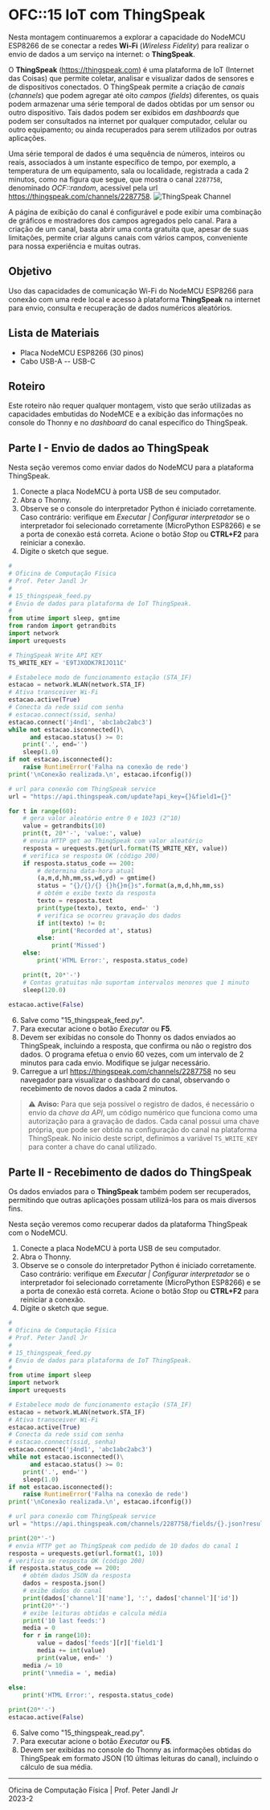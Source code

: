 # OFC::15 IoT com ThingSpeak 

Nesta montagem continuaremos a explorar a capacidade do NodeMCU ESP8266 de se conectar a redes **Wi-Fi** (*Wireless Fidelity*) para realizar o envio de dados a um serviço na internet: o **ThingSpeak**. 

O **ThingSpeak** (https://thingspeak.com) é uma plataforma de IoT (Internet das Coisas) que permite coletar, analisar e visualizar dados de sensores e de dispositivos conectados. O ThingSpeak permite a criação de *canais* (*channels*) que podem agregar até oito *campos* (*fields*) diferentes, os quais podem armazenar uma série temporal de dados obtidas por um sensor ou outro dispositivo. Tais dados podem ser exibidos em *dashboards* que podem ser consultados na internet por qualquer computador, celular ou outro equipamento; ou ainda recuperados para serem utilizados por outras aplicações.

Uma série temporal de dados é uma sequência de números, inteiros ou reais, associados à um instante específico de tempo, por exemplo, a temperatura de um equipamento, sala ou localidade, registrada a cada 2 minutos, como na figura que segue, que mostra o canal `2287758`, denominado *OCF::random*, acessível pela url https://thingspeak.com/channels/2287758. 
![ThingSpeak Channel](https://github.com/pjandl/ocf/blob/main/T-2023-2/figuras/15_thingspeak_channel.png)

A página de exibição do canal é configurável e pode exibir uma combinação de gráficos e mostradores dos campos agregados pelo canal. Para a criação de um canal, basta abrir uma conta gratuita que, apesar de suas limitações, permite criar alguns canais com vários campos, conveniente para nossa experiência e muitas outras.


## Objetivo

Uso das capacidades de comunicação Wi-Fi do NodeMCU ESP8266 para conexão com uma rede local e acesso à plataforma **ThingSpeak** na internet para envio, consulta e recuperação de dados numéricos aleatórios.

## Lista de Materiais

* Placa NodeMCU ESP8266 (30 pinos)
* Cabo USB-A -- USB-C

## Roteiro

Este roteiro não requer qualquer montagem, visto que serão utilizadas as capacidades embutidas do NodeMCE e a exibição das informações no console do Thonny e no *dashboard* do canal específico do ThingSpeak. 

## Parte I - Envio de dados ao ThingSpeak

Nesta seção veremos como enviar dados do NodeMCU para a plataforma ThingSpeak.

1. Conecte a placa NodeMCU à porta USB de seu computador.
2. Abra o Thonny.
3. Observe se o console do interpretador Python é iniciado corretamente. Caso contrário: verifique em *Executar | Configurar interpretador* se o interpretador foi selecionado corretamente (MicroPython ESP8266) e se a porta de conexão está correta. Acione o botão *Stop* ou **CTRL+F2** para reiniciar a conexão.
4. Digite o sketch que segue.

```python
#
# Oficina de Computação Física
# Prof. Peter Jandl Jr
#
# 15_thingspeak_feed.py
# Envio de dados para plataforma de IoT ThingSpeak.
#
from utime import sleep, gmtime
from random import getrandbits
import network
import urequests

# ThingSpeak Write API KEY
TS_WRITE_KEY = 'E9TJXODK7RIJO11C'

# Estabelece modo de funcionamento estação (STA_IF)
estacao = network.WLAN(network.STA_IF)
# Ativa transceiver Wi-Fi
estacao.active(True)
# Conecta da rede ssid com senha
# estacao.connect(ssid, senha)
estacao.connect('j4nd1', 'abc1abc2abc3')
while not estacao.isconnected()\
      and estacao.status() >= 0:
    print('.', end='')
    sleep(1.0)
if not estacao.isconnected():
    raise RuntimeError('Falha na conexão de rede')   
print('\nConexão realizada.\n', estacao.ifconfig())

# url para conexão com ThingSpeak service
url = "https://api.thingspeak.com/update?api_key={}&field1={}"

for t in range(60):
    # gera valor aleatório entre 0 e 1023 (2^10)
    value = getrandbits(10)
    print(t, 20*'-', 'value:', value)
    # envia HTTP get ao ThingSpeak com valor aleatório
    resposta = urequests.get(url.format(TS_WRITE_KEY, value))
    # verifica se resposta OK (código 200)
    if resposta.status_code == 200:
        # determina data-hora atual
        (a,m,d,hh,mm,ss,wd,yd) = gmtime()
        status = "{}/{}/{} {}h{}m{}s".format(a,m,d,hh,mm,ss)
        # obtém e exibe texto da resposta
        texto = resposta.text
        print(type(texto), texto, end=' ')
        # verifica se ocorreu gravação dos dados
        if int(texto) != 0:
            print('Recorded at', status)
        else:
            print('Missed')
    else:
        print('HTML Error:', resposta.status_code)

    print(t, 20*'-')
    # Contas gratuitas não suportam intervalos menores que 1 minuto
    sleep(120.0)
    
estacao.active(False)

```

6. Salve como "15_thingspeak_feed.py".
7. Para executar acione o botão *Executar* ou **F5**.
8. Devem ser exibidas no console do Thonny os dados enviados ao ThingSpeak, incluindo a resposta, que confirma ou não o registro dos dados. O programa efetua o envio 60 vezes, com um intervalo de 2 minutos para cada envio. Modifique se julgar necessário.
9. Carregue a url https://thingspeak.com/channels/2287758 no seu navegador para visualizar o dashboard do canal, observando o recebimento de novos dados a cada 2 minutos.

> :warning: **Aviso:** Para que seja possível o registro de dados, é necessário o envio da *chave da API*, um código numérico que funciona como uma autorização para a gravação de dados. Cada canal possui uma chave própria, que pode ser obtida na configuração do canal na plataforma ThingSpeak. No início deste script, definimos a variável `TS_WRITE_KEY` para conter a chave do canal utilizado.


## Parte II - Recebimento de dados do ThingSpeak

Os dados enviados para o **ThingSpeak** também podem ser recuperados, permitindo que outras aplicações possam utilizá-los para os mais diversos fins.

Nesta seção veremos como recuperar dados da plataforma ThingSpeak com o NodeMCU.

1. Conecte a placa NodeMCU à porta USB de seu computador.
2. Abra o Thonny.
3. Observe se o console do interpretador Python é iniciado corretamente. Caso contrário: verifique em *Executar | Configurar interpretador* se o interpretador foi selecionado corretamente (MicroPython ESP8266) e se a porta de conexão está correta. Acione o botão *Stop* ou **CTRL+F2** para reiniciar a conexão.
4. Digite o sketch que segue.

```python
#
# Oficina de Computação Física
# Prof. Peter Jandl Jr
#
# 15_thingspeak_feed.py
# Envio de dados para plataforma de IoT ThingSpeak.
#
from utime import sleep
import network
import urequests

# Estabelece modo de funcionamento estação (STA_IF)
estacao = network.WLAN(network.STA_IF)
# Ativa transceiver Wi-Fi
estacao.active(True)
# Conecta da rede ssid com senha
# estacao.connect(ssid, senha)
estacao.connect('j4nd1', 'abc1abc2abc3')
while not estacao.isconnected()\
      and estacao.status() >= 0:
    print('.', end='')
    sleep(1.0)
if not estacao.isconnected():
    raise RuntimeError('Falha na conexão de rede')   
print('\nConexão realizada.\n', estacao.ifconfig())

# url para conexão com ThingSpeak service
url = "https://api.thingspeak.com/channels/2287758/fields/{}.json?results={}"

print(20*'-')
# envia HTTP get ao ThingSpeak com pedido de 10 dados do canal 1
resposta = urequests.get(url.format(1, 10))
# verifica se resposta OK (código 200)
if resposta.status_code == 200:
    # obtém dados JSON da resposta
    dados = resposta.json()
    # exibe dados do canal
    print(dados['channel']['name'], ':', dados['channel']['id'])
    print(20*'-')
    # exibe leituras obtidas e calcula média
    print('10 last feeds:')
    media = 0
    for r in range(10):
        value = dados['feeds'][r]['field1']
        media += int(value)
        print(value, end=' ')
    media /= 10
    print('\nmedia = ', media)
        
else:
    print('HTML Error:', resposta.status_code)

print(20*'-')    
estacao.active(False)

```

6. Salve como "15_thingspeak_read.py".
7. Para executar acione o botão *Executar* ou **F5**.
8. Devem ser exibidas no console do Thonny as informações obtidas do ThingSpeak em formato JSON (10 últimas leituras do canal), incluindo o cálculo de sua média.

---

Oficina de Computação Física | Prof. Peter Jandl Jr
<br/>2023-2
